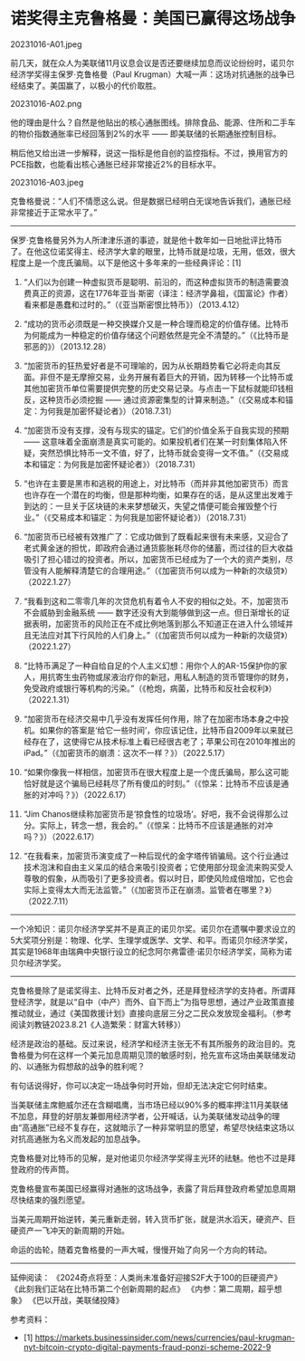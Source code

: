 # 诺奖得主克鲁格曼：美国已赢得这场战争

20231016-A01.jpeg

前几天，就在众人为美联储11月议息会议是否还要继续加息而议论纷纷时，诺贝尔经济学奖得主保罗·克鲁格曼（Paul Krugman）大喊一声：这场对抗通胀的战争已经结束了。美国赢了，以极小的代价取胜。

20231016-A02.png

他的理由是什么？自然是他贴出的核心通胀图线。排除食品、能源、住所和二手车的物价指数通胀率已经回落到2%的水平 —— 即美联储的长期通胀控制目标。

稍后他又给出进一步解释，说这一指标是他自创的监控指标。不过，换用官方的PCE指数，也能看出核心通胀已经非常接近2%的目标水平。

20231016-A03.jpeg

克鲁格曼说：“人们不情愿这么说。但是数据已经明白无误地告诉我们，通胀已经非常接近于正常水平了。”

* * *

保罗·克鲁格曼另外为人所津津乐道的事迹，就是他十数年如一日地批评比特币了。在他这位诺奖得主、经济学大拿的眼里，比特币就是垃圾，无用，低效，很大程度上是一个庞氏骗局。以下是他这十多年来的一些经典评论：[1]

1. “人们以为创建一种虚拟货币是聪明、前沿的，而这种虚拟货币的制造需要浪费真正的资源，这在1776年亚当·斯密（译注：经济学鼻祖，《国富论》作者）看来都是愚蠢和过时的。”（《亚当斯密恨比特币》）（2013.4.12）

2. “成功的货币必须既是一种交换媒介又是一种合理而稳定的价值存储。比特币为何能成为一种稳定的价值存储这个问题依然是完全不清楚的。”（《比特币是邪恶的》）（2013.12.28）

3. “加密货币的狂热爱好者是不可理喻的，因为从长期趋势看它必将走向其反面。非但不是无摩擦交易，业务开展有着巨大的开销，因为转移一个比特币或其他加密货币单位需要提供完整的历史交易记录。与点击一下鼠标就能印钱相反，这种货币必须挖掘 —— 通过资源密集型的计算来制造。”（《交易成本和锚定：为何我是加密怀疑论者》）（2018.7.31）

4. “加密货币没有支撑，没有与现实的锚定。它们的价值全系于自我实现的预期 —— 这意味着全面崩溃是真实可能的。如果投机者们在某一时刻集体陷入怀疑，突然恐惧比特币一文不值，好了，比特币就会变得一文不值。”（《交易成本和锚定：为何我是加密怀疑论者》）（2018.7.31）

5. “也许在主要是黑市和逃税的用途上，对比特币（而并非其他加密货币）而言也许存在一个潜在的均衡，但是那种均衡，如果存在的话，是从这里出发难于到达的：一旦关于区块链的未来梦想破灭，失望之情便可能会摧毁整个行业。”（《交易成本和锚定：为何我是加密怀疑论者》）（2018.7.31）

6. “加密货币已经被有效推广了：它成功做到了既看起来很有未来感，又迎合了老式黄金迷的担忧，即政府会通过通货膨胀耗尽你的储蓄，而过往的巨大收益吸引了担心错过的投资者。所以，加密货币已经成为了一个大的资产类别，尽管没有人能解释清楚它的合理用途。”（《加密货币何以成为一种新的次级贷》）（2022.1.27）

7. “我看到这和二零零几年的次贷危机有着令人不安的相似之处。不，加密货币不会威胁到金融系统 —— 数字还没有大到能够做到这一点。但日渐增长的证据表明，加密货币的风险正在不成比例地落到那么不知道正在进入什么领域并且无法应对其下行风险的人们身上。”（《加密货币何以成为一种新的次级贷》）（2022.1.27）

8. “比特币满足了一种自给自足的个人主义幻想：用你个人的AR-15保护你的家人，用抗寄生虫药物或尿液治疗你的新冠，用私人制造的货币管理你的财务，免受政府或银行等机构的污染。”（《枪炮，病菌，比特币和反社会权利》）（2022.1.31）

9. “加密货币在经济交易中几乎没有发挥任何作用，除了在加密市场本身之中投机。如果你的答案是‘给它一些时间’，你应该记住，比特币自2009年以来就已经存在了，这使得它从技术标准上看已经很古老了；苹果公司在2010年推出的iPad。”（《加密货币的崩溃：这次不一样？》）（2022.5.17）

10. “如果你像我一样相信，加密货币在很大程度上是一个庞氏骗局，那么这可能恰好就是这个骗局已经耗尽了所有傻瓜的时刻。”（《惊呆：比特币不应该是通胀的对冲吗？》）（2022.6.17）

11. “Jim Chanos继续称加密货币是‘掠食性的垃圾场’。好吧，我不会说得那么过分。实际上，转念一想，我会的。”（《惊呆：比特币不应该是通胀的对冲吗？》）（2022.6.17）

12. “在我看来，加密货币演变成了一种后现代的金字塔传销骗局。这个行业通过技术泡沫和自由主义呆瓜的结合来吸引投资者；它使用部分现金流来购买受人尊敬的假象，从而吸引了更多投资者。假以时日，即使风险成倍增加，它也会实际上变得太大而无法监管。”（《加密货币正在崩溃。监管者在哪里？》）（2022.7.11）

* * *

一个冷知识：诺贝尔经济学奖并不是真正的诺贝尔奖。诺贝尔在遗嘱中要求设立的5大奖项分别是：物理、化学、生理学或医学、文学、和平。而诺贝尔经济学奖，其实是1968年由瑞典中央银行设立的纪念阿尔弗雷德·诺贝尔经济学奖，简称为诺贝尔经济学奖。

* * *

克鲁格曼除了是诺奖得主、比特币反对者之外，还是拜登经济学的支持者。所谓拜登经济学，就是以“自中（中产）而外、自下而上”为指导思想，通过产业政策直接推动就业，通过《美国救援计划》直接向底层三分之二民众发放现金福利。（参考阅读刘教链2023.8.21《人造繁荣：财富大转移》）

经济是政治的基础。反过来说，经济学和经济主张无不有其所服务的政治目的。克鲁格曼为何在这样一个美元加息周期见顶的敏感时刻，抢先宣布这场由美联储发动的、以通胀为假想敌的战争的胜利呢？

有句话说得好，你可以决定一场战争何时开始，但却无法决定它何时结束。

当美联储主席鲍威尔还在含糊唱鹰，当市场已经以90%多的概率押注11月美联储不加息，拜登的好朋友兼御用经济学者，公开喊话，认为美联储发动战争的理由“高通胀”已经不复存在，这就暗示了一种非常明显的愿望，希望尽快结束这场以对抗高通胀为名义而发起的加息战争。

克鲁格曼对比特币的见解，是对他诺贝尔经济学奖得主光环的祛魅。他也不过是拜登政府的传声筒。

克鲁格曼宣布美国已经赢得对通胀的这场战争，表露了背后拜登政府希望加息周期尽快结束的强烈愿望。

当美元周期开始逆转，美元重新走弱，转入货币扩张，就是洪水滔天，硬资产、巨硬资产一飞冲天的新周期的开始。

命运的齿轮，随着克鲁格曼的一声大喊，慢慢开始了向另一个方向的转动。

* * *

延伸阅读：
《2024奇点将至：人类尚未准备好迎接S2F大于100的巨硬资产》
《此刻我们正站在比特币第二个创新周期的起点》
《内参：第二周期，超乎想象》
《巴以开战，美联储投降》

参考资料：
- [1] https://markets.businessinsider.com/news/currencies/paul-krugman-nyt-bitcoin-crypto-digital-payments-fraud-ponzi-scheme-2022-9

